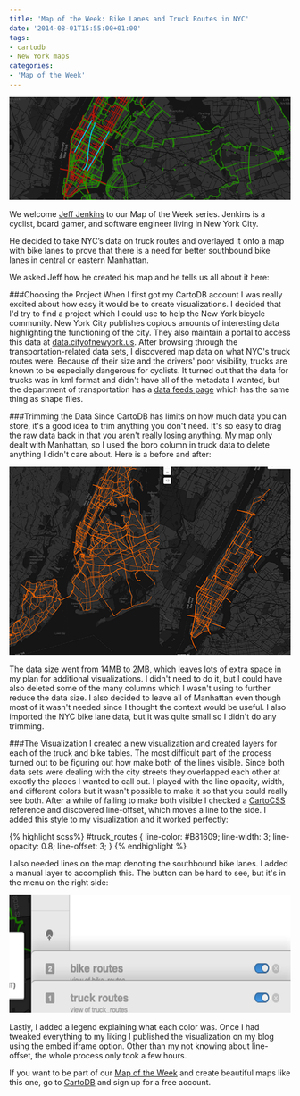 ```yaml
---
title: 'Map of the Week: Bike Lanes and Truck Routes in NYC'
date: '2014-08-01T15:55:00+01:00'
tags:
- cartodb
- New York maps
categories:
- 'Map of the Week'
---
```


<div class="wrap"><p><a href="http://jeffjenkins.cartodb.com/viz/bc7b4ea6-48d7-11e3-8446-172a249aaded/embed_map?title=true&description=true&search=false&shareable=true&cartodb_logo=true&layer_selector=true&legends=true&scrollwheel=true&sublayer_options=1%7C1%7C1&sql=&sw_lat=40.721859850258966&sw_lon=-74.05128479003906&ne_lat=40.780963881442055&ne_lon=-73.89198303222656" class="wrap-border"><img src="/img/posts/2014-08-01-map-of-the-week-bike/bikelane.png" alt=""></a></p></div>


We welcome [Jeff Jenkins](https://twitter.com/jeffwjenkins) to our Map of the Week series. Jenkins is a cyclist, board gamer, and software engineer living in New York City. 

He decided to take NYC’s data on truck routes and overlayed it onto a map with bike lanes to prove that there is a need for better southbound bike lanes in central or eastern Manhattan. 

<!--more-->

We asked Jeff how he created his map and he tells us all about it here: 


###Choosing the Project
When I first got my CartoDB account I was really excited about how easy it would be to create visualizations. I decided that I'd try to find a project which I could use to help the New York bicycle community.
New York City publishes copious amounts of interesting data highlighting the functioning of the city. They also maintain a portal to access this data at [data.cityofnewyork.us](https://data.cityofnewyork.us/). After browsing through the transportation-related data sets, I discovered map data on what NYC's truck routes were. Because of their size and the drivers' poor visibility, trucks are known to be especially dangerous for cyclists.
It turned out that the data for trucks was in kml format and didn't have all of the metadata I wanted, but the department of transportation has a [data feeds page](http://www.nyc.gov/html/dot/html/about/datafeeds.shtml) which has the same thing as shape files.

###Trimming the Data
Since CartoDB has limits on how much data you can store, it's a good idea to trim anything you don't need. It's so easy to drag the raw data back in that you aren't really losing anything. My map only dealt with Manhattan, so I used the boro column in truck data to delete anything I didn't care about. Here is a before and after:

<div class="wrap"><p class="wrap-border"><img src="/img/posts/2014-08-01-map-of-the-week-bike/imagebikelanes.png" alt=""></p></div>


The data size went from 14MB to 2MB, which leaves lots of extra space in my plan for additional visualizations. I didn't need to do it, but I could have also deleted some of the many columns which I wasn't using to further reduce the data size. I also decided to leave all of Manhattan even though most of it wasn't needed since I thought the context would be useful. I also imported the NYC bike lane data, but it was quite small so I didn't do any trimming.


###The Visualization
I created a new visualization and created layers for each of the truck and bike tables. The most difficult part of the process turned out to be figuring out how make both of the lines visible. Since both data sets were dealing with the city streets they overlapped each other at exactly the places I wanted to call out. I played with the line opacity, width, and different colors but it wasn't possible to make it so that you could really see both.
After a while of failing to make both visible I checked a [CartoCSS](https://www.mapbox.com/tilemill/docs/manual/carto/)  reference and discovered line-offset, which moves a line to the side. I added this style to my visualization and it worked perfectly:

 {% highlight scss%}
#truck_routes {
  line-color: #B81609;
  line-width: 3;
  line-opacity: 0.8;
  line-offset: 3;
}
{% endhighlight %}

I also needed lines on the map denoting the southbound bike lanes. I added a manual layer to accomplish this. The button can be hard to see, but it's in the menu on the right side:

<div class="wrap"><p class="wrap-border"><img src="/img/posts/2014-08-01-map-of-the-week-bike/imagebikelanes2.png" alt=""></p></div>

Lastly, I added a legend explaining what each color was. Once I had tweaked everything to my liking I published the visualization on my blog using the embed iframe option. Other than my not knowing about line-offset, the whole process only took a few hours.

If you want to be part of our [Map of the Week](http://blog.cartodb.com/categories/map-of-the-week/) and create beautiful maps like this one, go to [CartoDB](http://cartodb.com/) and sign up for a free account. 










